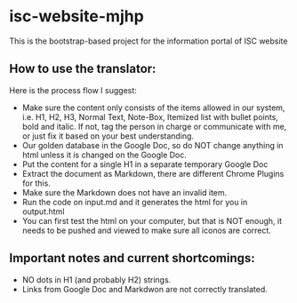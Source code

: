 # isc-website-mjhp
This is the bootstrap-based project for the information portal of ISC website



## How to use the translator:
Here is the process flow I suggest:
* Make sure the content only consists of the items allowed in our system, i.e. H1, H2, H3, Normal Text, Note-Box, Itemized list with bullet points, bold and italic. If not, tag the person in charge or communicate with me, or just fix it based on your best understanding.
* Our golden database in the Google Doc, so do NOT change anything in html unless it is changed on the Google Doc.
* Put the content for a single H1 in a separate temporary Google Doc
* Extract the document as Markdown, there are different Chrome Plugins for this.
* Make sure the Markdown does not have an invalid item.
* Run the code on input.md and it generates the html for you in output.html
* You can first test the html on your computer, but that is NOT enough, it needs to be pushed and viewed to make sure all iconos are correct.


## Important notes and current shortcomings:
* NO dots in H1 (and probably H2) strings. 
* Links from Google Doc and Markdwon are not correctly translated. 
